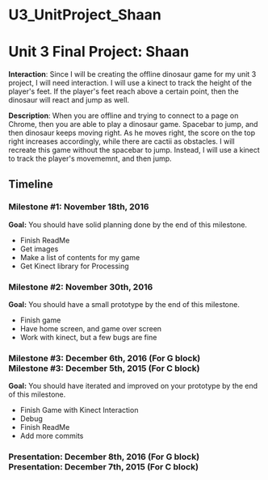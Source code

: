 # U3_UnitProject_Shaan

<h1>Unit 3 Final Project: Shaan</h1>
 
<strong>Interaction</strong>: Since I will be creating the offline dinosaur game for my unit 3 project, I will need interaction. I will use a kinect to track the height of the player's feet. If the player's feet reach above a certain point, then the dinosaur will react and jump as well.
 
<strong>Description</strong>: When you are offline and trying to connect to a page on Chrome, then you are able to play a dinosaur game. Spacebar to jump, and then dinosaur keeps moving right. As he moves right, the score on the top right increases accordingly, while there are cactii as obstacles. I will recreate this game without the spacebar to jump. Instead, I will use a kinect to track the player's movememnt, and then jump.
 
<h2>Timeline</h2>
 
<div>
  <h3>Milestone #1: November 18th, 2016 </h3>
  <strong>Goal:</strong> You should have solid planning done by the end of this milestone.
  <ul>
    <li>Finish ReadMe</li>
    <li>Get images</li>
    <li>Make a list of contents for my game</li>
    <li>Get Kinect library for Processing</li>
    
  </ul>
</div>
 
<p>
  <h3>Milestone #2: November 30th, 2016 </h3>
  <strong>Goal:</strong> You should have a small prototype by the end of this milestone.
  <ul>
    <li>Finish game</li>
    <li>Have home screen, and game over screen</li>
    <li>Work with kinect, but a few bugs are fine</li>
  </ul>
</p>
 
<div>
  <h3>Milestone #3: December 6th, 2016 (For G block)</br>
  Milestone #3: December 5th, 2015 (For C block) </h3>
  <strong>Goal:</strong> You should have iterated and improved on your prototype by the end of this milestone.
  <ul>
    <li>Finish Game with Kinect Interaction</li>
    <li>Debug</li>
    <li>Finish ReadMe</li>
    <li>Add more commits</li>
  </ul>
</div>
 
<div>
  <h3><strong>Presentation:</strong> December 8th, 2016 (For G block)</br>
  <strong>Presentation:</strong> December 7th, 2015 (For C block) </h3>
</div>
